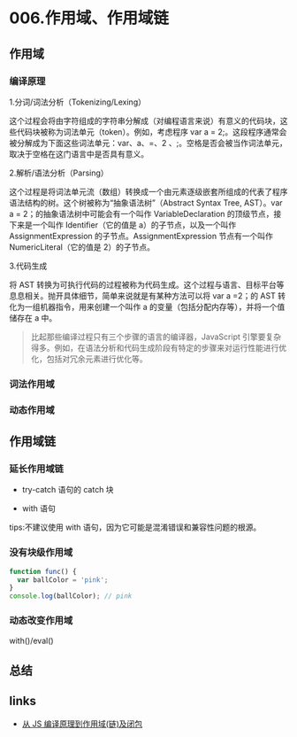 # 006.作用域、作用域链

## 作用域

### 编译原理

1.分词/词法分析（Tokenizing/Lexing）

这个过程会将由字符组成的字符串分解成（对编程语言来说）有意义的代码块，这些代码块被称为词法单元（token）。例如，考虑程序 var a = 2;。这段程序通常会被分解成为下面这些词法单元：var、a、=、2 、;。空格是否会被当作词法单元，取决于空格在这门语言中是否具有意义。

2.解析/语法分析（Parsing）

这个过程是将词法单元流（数组）转换成一个由元素逐级嵌套所组成的代表了程序语法结构的树。这个树被称为“抽象语法树”（Abstract Syntax Tree, AST）。var a = 2；的抽象语法树中可能会有一个叫作 VariableDeclaration 的顶级节点，接下来是一个叫作 Identifier（它的值是 a）的子节点，以及一个叫作 AssignmentExpression 的子节点。AssignmentExpression 节点有一个叫作 NumericLiteral（它的值是 2）的子节点。

3.代码生成

将 AST 转换为可执行代码的过程被称为代码生成。这个过程与语言、目标平台等息息相关。抛开具体细节，简单来说就是有某种方法可以将 var a =2；的 AST 转化为一组机器指令，用来创建一个叫作 a 的变量（包括分配内存等），并将一个值储存在 a 中。

> 比起那些编译过程只有三个步骤的语言的编译器，JavaScript 引擎要复杂得多。例如，在语法分析和代码生成阶段有特定的步骤来对运行性能进行优化，包括对冗余元素进行优化等。

### 词法作用域

### 动态作用域

## 作用域链

### 延长作用域链

- try-catch 语句的 catch 块

- with 语句

tips:不建议使用 with 语句，因为它可能是混淆错误和兼容性问题的根源。

### 没有块级作用域

```javascript
function func() {
  var ballColor = 'pink';
}
console.log(ballColor); // pink
```

### 动态改变作用域

with()/eval()

## 总结

## links

- [从 JS 编译原理到作用域(链)及闭包](https://juejin.im/post/6844903814231916557)
